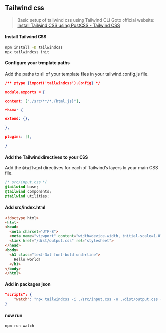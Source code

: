 ## Tailwind css
> Basic setup of tailwind css using Tailwind CLI
> Goto official website: [Install Tailwind CSS using PostCSS - Tailwind CSS](https://tailwindcss.com/docs/installation)

#### Install Tailwind CSS

``` bash
npm install -D tailwindcss
npx tailwindcss init
```
 
#### Configure your template paths
Add the paths to all of your template files in your tailwind.config.js file.

```json
/** @type {import('tailwindcss').Config} */

module.exports = {

content: ["./src/**/*.{html,js}"],

theme: {

extend: {},

},

plugins: [],

}

```

#### Add the Tailwind directives to your CSS
Add the  `@tailwind`  directives for each of Tailwind’s layers to your main CSS file.

```css
/* src/input.css */
@tailwind base;
@tailwind components;
@tailwind utilities;
```

#### Add src/index.html

```html
<!doctype html>
<html>
<head>
  <meta charset="UTF-8">
  <meta name="viewport" content="width=device-width, initial-scale=1.0">
  <link href="/dist/output.css" rel="stylesheet">
</head>
<body>
  <h1 class="text-3xl font-bold underline">
    Hello world!
  </h1>
</body>
</html>
```

#### Add in packages.json
```json
"scripts": {
	"watch": "npx tailwindcss -i ./src/input.css -o ./dist/output.css --watch"
}
```

#### now run
```bash
npm run watch
```
